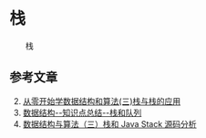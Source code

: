 #  栈

　　栈

## 参考文章

2. [从零开始学数据结构和算法(三)栈与栈的应用](https://juejin.im/post/5c9453965188252db02e4be6)
7. [数据结构--知识点总结--栈和队列](https://blog.csdn.net/void_worker/article/details/80920099)
3. [数据结构与算法（三）栈和 Java Stack 源码分析](https://chiclaim.blog.csdn.net/article/details/80373290)

   

